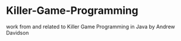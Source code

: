 # Killer-Game-Programming
work from and related to Killer Game Programming in Java by Andrew Davidson
